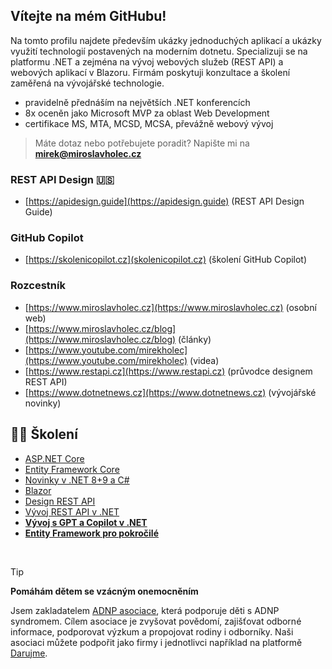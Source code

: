 ## Vítejte na mém GitHubu!

Na tomto profilu najdete především ukázky jednoduchých aplikací a ukázky využití technologií postavených na moderním dotnetu. Specializuji se na platformu .NET a zejména na vývoj webových služeb (REST API) a webových aplikací v Blazoru. Firmám poskytuji konzultace a školení zaměřená na vývojářské technologie.

- pravidelně přednáším na největších .NET konferencích
- 8x oceněn jako Microsoft MVP za oblast Web Development
- certifikace MS, MTA, MCSD, MCSA, převážně webový vývoj

> Máte dotaz nebo potřebujete poradit? Napište mi na **mirek@miroslavholec.cz**

### REST API Design 🇺🇸
- [https://apidesign.guide](https://apidesign.guide) (REST API Design Guide)

### GitHub Copilot
- [https://skolenicopilot.cz](skolenicopilot.cz) (školení GitHub Copilot)

### Rozcestník
- [https://www.miroslavholec.cz](https://www.miroslavholec.cz) (osobní web)
- [https://www.miroslavholec.cz/blog](https://www.miroslavholec.cz/blog) (články)
- [https://www.youtube.com/mirekholec](https://www.youtube.com/mirekholec) (videa)
- [https://www.restapi.cz](https://www.restapi.cz) (průvodce designem REST API)
- [https://www.dotnetnews.cz](https://www.dotnetnews.cz) (vývojářské novinky)

## 🧑‍🎓 Školení

- [ASP.NET Core](https://www.miroslavholec.cz/skoleni/asp-net-core)
- [Entity Framework Core](https://www.miroslavholec.cz/skoleni/entity-framework-core)
- [Novinky v .NET 8+9 a C#](https://www.miroslavholec.cz/skoleni/novinky-net-9-a-csharp)
- [Blazor](https://www.miroslavholec.cz/skoleni/blazor)
- [Design REST API](https://www.miroslavholec.cz/skoleni/rest-api-design)
- [Vývoj REST API v .NET](https://www.miroslavholec.cz/skoleni/vyvoj-rest-api-v-net)
- **[Vývoj s GPT a Copilot v .NET](https://www.miroslavholec.cz/skoleni/vyvoj-gpt-copilot-net)**
- **[Entity Framework pro pokročilé](https://www.miroslavholec.cz/skoleni/entity-framework-pro-pokrocile)**

<br/> 

> [!TIP]
> **Pomáhám dětem se vzácným onemocněním**
> 
> Jsem zakladatelem [ADNP asociace](https://adnpasociace.cz), která podporuje děti s ADNP syndromem. Cílem asociace je zvyšovat povědomí, zajišťovat odborné informace, podporovat výzkum a propojovat rodiny i odborníky. Naši asociaci můžete podpořit jako firmy i jednotlivci například na platformě [Darujme](https://www.darujme.cz/darovat/1211106?frequency=once&widget=1205194).

